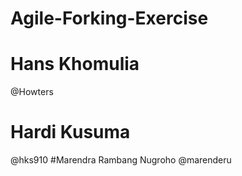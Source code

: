 # Agile-Forking-Exercise

# Hans Khomulia
@Howters
# Hardi Kusuma
@hks910
#Marendra Rambang Nugroho
@marenderu
